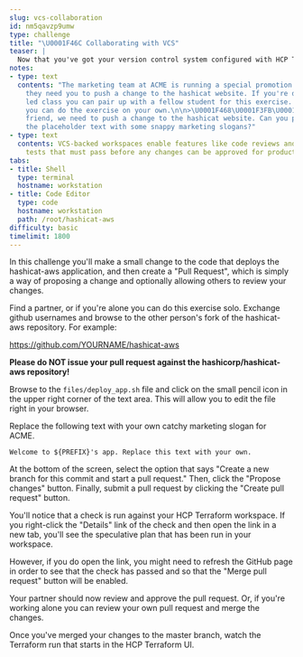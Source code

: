 ```yaml
---
slug: vcs-collaboration
id: nm5qavzp9umw
type: challenge
title: "\U0001F46C Collaborating with VCS"
teaser: |
  Now that you've got your version control system configured with HCP Terraform, you can collaborate on changes to your Terraform built infrastructure.
notes:
- type: text
  contents: "The marketing team at ACME is running a special promotion next week and
    they need you to push a change to the hashicat website. If you're doing an instructor
    led class you can pair up with a fellow student for this exercise. Alternatively
    you can do the exercise on your own.\n\n>\U0001F468\U0001F3FB‍\U0001F9B2 Hey sysadmin
    friend, we need to push a change to the hashicat website. Can you please update
    the placeholder text with some snappy marketing slogans?"
- type: text
  contents: VCS-backed workspaces enable features like code reviews and automated
    tests that must pass before any changes can be approved for production.
tabs:
- title: Shell
  type: terminal
  hostname: workstation
- title: Code Editor
  type: code
  hostname: workstation
  path: /root/hashicat-aws
difficulty: basic
timelimit: 1800
---
```

In this challenge you'll make a small change to the code that deploys the hashicat-aws application, and then create a "Pull Request", which is simply a way of proposing a change and optionally allowing others to review your changes.

Find a partner, or if you're alone you can do this exercise solo. Exchange github usernames and browse to the other person's fork of the hashicat-aws repository. For example:

https://github.com/YOURNAME/hashicat-aws

**Please do NOT issue your pull request against the hashicorp/hashicat-aws repository!**

Browse to the `files/deploy_app.sh` file and click on the small pencil icon in the upper right corner of the text area. This will allow you to edit the file right in your browser.

Replace the following text with your own catchy marketing slogan for ACME.

```
Welcome to ${PREFIX}'s app. Replace this text with your own.
```

At the bottom of the screen, select the option that says "Create a new branch for this commit and start a pull request." Then, click the "Propose changes" button. Finally, submit a pull request by clicking the "Create pull request" button.

You'll notice that a check is run against your HCP Terraform workspace. If you right-click the "Details" link of the check and then open the link in a new tab, you'll see the speculative plan that has been run in your workspace.

However, if you do open the link, you might need to refresh the GitHub page in order to see that the check has passed and so that the "Merge pull request" button will be enabled.

Your partner should now review and approve the pull request. Or, if you're working alone you can review your own pull request and merge the changes.

Once you've merged your changes to the master branch, watch the Terraform run that starts in the HCP Terraform UI.